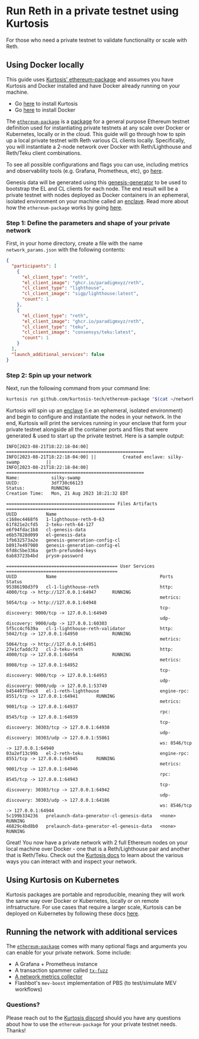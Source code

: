 # Run Reth in a private testnet using Kurtosis
For those who need a private testnet to validate functionality or scale with Reth.

## Using Docker locally
This guide uses [Kurtosis' ethereum-package](https://github.com/kurtosis-tech/ethereum-package) and assumes you have Kurtosis and Docker installed and have Docker already running on your machine. 
* Go [here](https://docs.kurtosis.com/install/) to install Kurtosis
* Go [here](https://docs.docker.com/get-docker/) to install Docker

The [`ethereum-package`](https://github.com/kurtosis-tech/ethereum-package) is a [package](https://docs.kurtosis.com/concepts-reference/packages) for a general purpose Ethereum testnet definition used for instantiating private testnets at any scale over Docker or Kubernetes, locally or in the cloud. This guide will go through how to spin up a local private testnet with Reth various CL clients locally. Specifically, you will instantiate a 2-node network over Docker with Reth/Lighthouse and Reth/Teku client combinations.

To see all possible configurations and flags you can use, including metrics and observability tools (e.g. Grafana, Prometheus, etc), go [here](https://github.com/kurtosis-tech/eth2-package#configuration).

Genesis data will be generated using this [genesis-generator](https://github.com/ethpandaops/ethereum-genesis-generator) to be used to bootstrap the EL and CL clients for each node. The end result will be a private testnet with nodes deployed as Docker containers in an ephemeral, isolated environment on your machine called an [enclave](https://docs.kurtosis.com/concepts-reference/enclaves/). Read more about how the `ethereum-package` works by going [here](https://github.com/kurtosis-tech/ethereum-package/).

### Step 1: Define the parameters and shape of your private network
First, in your home directory, create a file with the name `network_params.json` with the following contents:
```json
{
  "participants": [
    {
      "el_client_type": "reth",
      "el_client_image": "ghcr.io/paradigmxyz/reth",
      "cl_client_type": "lighthouse",
      "cl_client_image": "sigp/lighthouse:latest",
      "count": 1
    },
    {
      "el_client_type": "reth",
      "el_client_image": "ghcr.io/paradigmxyz/reth",
      "cl_client_type": "teku",
      "cl_client_image": "consensys/teku:latest",
      "count": 1
    }
  ],
  "launch_additional_services": false
}
```
### Step 2: Spin up your network

Next, run the following command from your command line:
```bash
kurtosis run github.com/kurtosis-tech/ethereum-package "$(cat ~/network_params.json)"
```
Kurtosis will spin up an [enclave](https://docs.kurtosis.com/concepts-reference/enclaves) (i.e an ephemeral, isolated environment) and begin to configure and instantiate the nodes in your network. In the end, Kurtosis will print the services running in your enclave that form your private testnet alongside all the container ports and files that were generated & used to start up the private testnet. Here is a sample output:
```console
INFO[2023-08-21T18:22:18-04:00] ====================================================
INFO[2023-08-21T18:22:18-04:00] ||          Created enclave: silky-swamp          ||
INFO[2023-08-21T18:22:18-04:00] ====================================================
Name:            silky-swamp
UUID:            3df730c66123
Status:          RUNNING
Creation Time:   Mon, 21 Aug 2023 18:21:32 EDT

========================================= Files Artifacts =========================================
UUID           Name
c168ec4468f6   1-lighthouse-reth-0-63
61f821e2cfd5   2-teku-reth-64-127
e6f94fdac1b8   cl-genesis-data
e6b57828d099   el-genesis-data
1fb632573a2e   genesis-generation-config-cl
b8917e497980   genesis-generation-config-el
6fd8c5be336a   geth-prefunded-keys
6ab83723b4bd   prysm-password

========================================== User Services ==========================================
UUID           Name                                       Ports                                         Status
95386198d3f9   cl-1-lighthouse-reth                       http: 4000/tcp -> http://127.0.0.1:64947      RUNNING
                                                          metrics: 5054/tcp -> http://127.0.0.1:64948
                                                          tcp-discovery: 9000/tcp -> 127.0.0.1:64949
                                                          udp-discovery: 9000/udp -> 127.0.0.1:60303
5f5cc4cf639a   cl-1-lighthouse-reth-validator             http: 5042/tcp -> 127.0.0.1:64950             RUNNING
                                                          metrics: 5064/tcp -> http://127.0.0.1:64951
27e1cfaddc72   cl-2-teku-reth                             http: 4000/tcp -> 127.0.0.1:64954             RUNNING
                                                          metrics: 8008/tcp -> 127.0.0.1:64952
                                                          tcp-discovery: 9000/tcp -> 127.0.0.1:64953
                                                          udp-discovery: 9000/udp -> 127.0.0.1:53749
b454497fbec8   el-1-reth-lighthouse                       engine-rpc: 8551/tcp -> 127.0.0.1:64941       RUNNING
                                                          metrics: 9001/tcp -> 127.0.0.1:64937
                                                          rpc: 8545/tcp -> 127.0.0.1:64939
                                                          tcp-discovery: 30303/tcp -> 127.0.0.1:64938
                                                          udp-discovery: 30303/udp -> 127.0.0.1:55861
                                                          ws: 8546/tcp -> 127.0.0.1:64940
03a2ef13c99b   el-2-reth-teku                             engine-rpc: 8551/tcp -> 127.0.0.1:64945       RUNNING
                                                          metrics: 9001/tcp -> 127.0.0.1:64946
                                                          rpc: 8545/tcp -> 127.0.0.1:64943
                                                          tcp-discovery: 30303/tcp -> 127.0.0.1:64942
                                                          udp-discovery: 30303/udp -> 127.0.0.1:64186
                                                          ws: 8546/tcp -> 127.0.0.1:64944
5c199b334236   prelaunch-data-generator-cl-genesis-data   <none>                                        RUNNING
46829c4bd8b0   prelaunch-data-generator-el-genesis-data   <none>                                        RUNNING
```

Great! You now have a private network with 2 full Ethereum nodes on your local machine over Docker - one that is a Reth/Lighthouse pair and another that is Reth/Teku. Check out the [Kurtosis docs](https://docs.kurtosis.com/cli) to learn about the various ways you can interact with and inspect your network. 

## Using Kurtosis on Kubernetes
Kurtosis packages are portable and reproducible, meaning they will work the same way over Docker or Kubernetes, locally or on remote infrsatructure. For use cases that require a larger scale, Kurtosis can be deployed on Kubernetes by following these docs [here](https://docs.kurtosis.com/k8s/).

## Running the network with additional services
The [`ethereum-package`](https://github.com/kurtosis-tech/ethereum-package) comes with many optional flags and arguments you can enable for your private network. Some include:
- A Grafana + Prometheus instance
- A transaction spammer called [`tx-fuzz`](https://github.com/MariusVanDerWijden/tx-fuzz)
- [A network metrics collector](https://github.com/dapplion/beacon-metrics-gazer)
- Flashbot's `mev-boost` implementation of PBS (to test/simulate MEV workflows)

### Questions?
Please reach out to the [Kurtosis discord](https://discord.com/invite/6Jjp9c89z9) should you have any questions about how to use the `ethereum-package` for your private testnet needs. Thanks!
